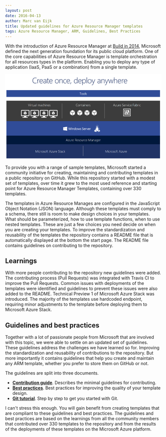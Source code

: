 ```yaml
---
layout: post
date: 2016-04-13
author: Marc van Eijk
title: Updated guidelines for Azure Resource Manager templates
tags: Azure Resource Manager, ARM, Guidelines, Best Practices
---
```

With the introduction of Azure Resource Manager at [Build in 2014](https://channel9.msdn.com/Events/Build/2014/2-607), 
Microsoft defined the next generation foundation for its public cloud platform. 
One of the core capabilities of Azure Resource Manager is template orchestration for all resources types in the platform. 
Enabling you to deploy any type of application (IaaS, PaaS or a combination) from a single template. 
<!--more-->

<img src="/images/2016-04-13/01-consistency.png" width="720">

To provide you with a range of sample templates, Microsoft started a community initiative for creating, 
maintaining and contributing templates in a public repository on GitHub. 
While this repository started with a modest set of templates, 
over time it grew to the most used reference and starting point for Azure Resource Manager Templates, containing over 330 templates. 

The templates in Azure Resource Manages are configured in the JavaScript Object Notation (JSON) language. 
Although these templates  must comply to a schema, there still is room to make design choices in your templates. 
What should be parameterized, how to use template functions, when to use nested templates. 
These are just a few choices you need decide on when you are creating your templates. 
To improve the standardization and reusability of the templates the repository contains a README file that is automatically displayed at the bottom the start page. 
The README file contains guidelines on contributing to the repository. 

## Learnings

With more people contributing to the repository new guidelines were added. 
The contributing process (Pull Requests) was integrated with Travis CI to improve the Pull Requests. 
Common issues with deployments of the templates were identified and guidelines to prevent these issues were also added to the README. 
Technical Preview 1 of Microsoft Azure Stack was introduced. 
The majority of the templates use hardcoded endpoint, requiring minor adjustments to the template before deploying them to Microsoft Azure Stack. 

## Guidelines and best practices

Together with a lot of passionate people from Microsoft that are involved with this topic, we were able to settle on an updated set of guidelines. 
These guidelines address the challenges we have learned so for. 
Improving the standardization and reusability of contributions to the repository. 
But more importantly it contains guidelines that help you create and maintain any ARM template, whether you prefer to store them on GitHub or not.

The guidelines are split into three documents.

+ [**Contribution guide**](https://github.com/Azure/azure-quickstart-templates/blob/master/1-CONTRIBUTION-GUIDE/README.md). Describes the minimal guidelines for contributing.
+ [**Best practices**](https://github.com/Azure/azure-quickstart-templates/blob/master/1-CONTRIBUTION-GUIDE/best-practices.md). Best practices for improving the quality of your template design.
+ [**Git tutorial**](https://github.com/Azure/azure-quickstart-templates/blob/master/1-CONTRIBUTION-GUIDE/git-tutorial.md). Step by step to get you started with Git.

I can't stress this enough. You will gain benefit from creating templates that are compliant to these guidelines and best practices. The guidelines and best practices are based on the learnings from all the community members that contributed over 330 templates to the repository and from the results of the deployments of these templates on the Microsoft Azure platform. 
